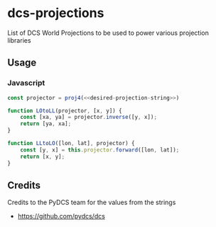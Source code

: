 # dcs-projections

List of DCS World Projections to be used to power various projection libraries

## Usage

### Javascript

```javascript
const projector = proj4(<<desired-projection-string>>)

function LOtoLL(projector, [x, y]) {
    const [xa, ya] = projector.inverse([y, x]);
    return [ya, xa];
}

function LLtoLO([lon, lat], projector) {
    const [y, x] = this.projector.forward([lon, lat]);
    return [x, y];
}
```

## Credits

Credits to the PyDCS team for the values from the strings

- https://github.com/pydcs/dcs
